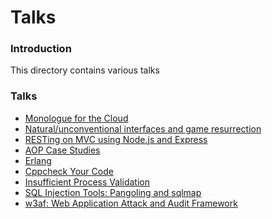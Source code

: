 Talks
=====

### Introduction
This directory contains various talks

### Talks
* [Monologue for the Cloud](https://github.com/danielamariei/talks/tree/master/monologue-for-the-cloud)
* [Natural/unconventional interfaces and game resurrection](https://github.com/danielamariei/talks/blob/master/natural-unconventional-interfaces-and-game-resurrection/)
* [RESTing on MVC using Node.js and Express](https://github.com/danielamariei/talks/tree/master/rest-mvc-express)
* [AOP Case Studies](https://github.com/danielamariei/talks/tree/master/aop-case-studies)
* [Erlang](https://github.com/danielamariei/talks/tree/master/erlang)
* [Cppcheck Your Code](https://github.com/danielamariei/talks/tree/master/cpp-check-your-code)
* [Insufficient Process Validation](https://github.com/danielamariei/talks/tree/master/insufficient-process-validation)
* [SQL Injection Tools: Pangoling and sqlmap](https://github.com/danielamariei/talks/tree/master/pangoling-and-sqlmap)
* [w3af: Web Application Attack and Audit Framework](https://github.com/danielamariei/talks/tree/master/w3af)


